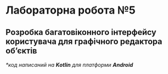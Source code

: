 # Лабораторна робота №5

## Розробка багатовіконного інтерфейсу користувача для графічного редактора об’єктів

*\*код написаний на **Kotlin** для платформи **Android***
